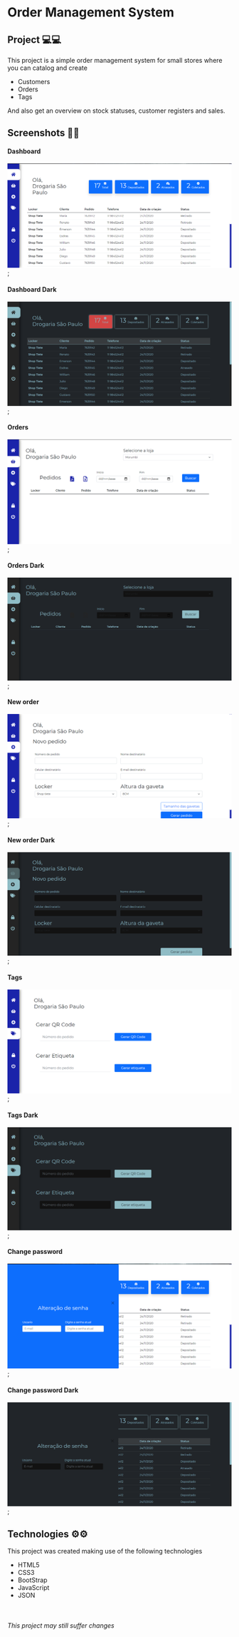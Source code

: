 # Order Management System

## Project 💻💻

This project is a simple order management system for small stores where you can catalog and create

- Customers
- Orders
- Tags

And also get an overview on stock statuses, customer registers and sales.

## Screenshots 📸📸

#### Dashboard

![alt](/screenshots/dashboard.png);

#### Dashboard Dark

![alt](/screenshots/dashboard-dark.png);

#### Orders

![alt](/screenshots/orders.png);

#### Orders Dark

![alt](/screenshots/orders-dark.png);

#### New order

![alt](/screenshots/new-order.png);

#### New order Dark

![alt](/screenshots/new-order-dark.png);

#### Tags

![alt](/screenshots/tags.png);

#### Tags Dark

![alt](/screenshots/tags-dark.png);

#### Change password

![alt](/screenshots/change-password.png);

#### Change password Dark

![alt](/screenshots/change-password-dark.png);

## Technologies ⚙⚙

This project was created making use of the following technologies

- HTML5
- CSS3
- BootStrap
- JavaScript
- JSON

​

###### This project may still suffer changes
